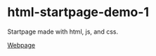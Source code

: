 # html-startpage-demo-1
Startpage made with html, js, and css.

[Webpage]([https://duckduckgo.com](https://lei-jiajie-work.github.io/html-startpage-demo-1/))
